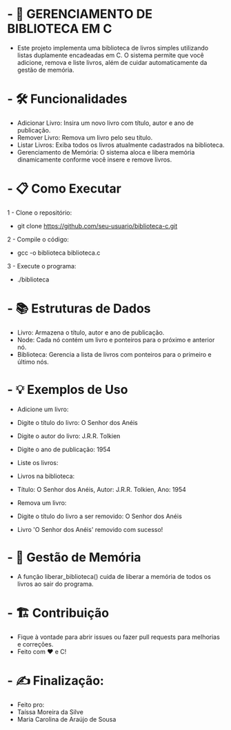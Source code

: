 # - 📖 GERENCIAMENTO DE BIBLIOTECA EM C

- Este projeto implementa uma biblioteca de livros simples utilizando listas duplamente encadeadas em C. O sistema permite que você adicione, remova e liste livros, além de cuidar automaticamente da gestão de memória.

# - 🛠️ Funcionalidades
- Adicionar Livro: Insira um novo livro com título, autor e ano de publicação.
- Remover Livro: Remova um livro pelo seu título.
- Listar Livros: Exiba todos os livros atualmente cadastrados na biblioteca.
- Gerenciamento de Memória: O sistema aloca e libera memória dinamicamente conforme você insere e remove livros.

# - 📋 Como Executar
1 - Clone o repositório:
- git clone https://github.com/seu-usuario/biblioteca-c.git

2 - Compile o código:
- gcc -o biblioteca biblioteca.c

3 - Execute o programa:
- ./biblioteca

# - 📚 Estruturas de Dados
- Livro: Armazena o título, autor e ano de publicação.
- Node: Cada nó contém um livro e ponteiros para o próximo e anterior nó.
- Biblioteca: Gerencia a lista de livros com ponteiros para o primeiro e último nós.

# - 💡 Exemplos de Uso
- Adicione um livro:
- Digite o título do livro: O Senhor dos Anéis
- Digite o autor do livro: J.R.R. Tolkien
- Digite o ano de publicação: 1954

- Liste os livros:
- Livros na biblioteca:
- Título: O Senhor dos Anéis, Autor: J.R.R. Tolkien, Ano: 1954

- Remova um livro:
- Digite o título do livro a ser removido: O Senhor dos Anéis
- Livro 'O Senhor dos Anéis' removido com sucesso!

# - 🧹 Gestão de Memória
- A função liberar_biblioteca() cuida de liberar a memória de todos os livros ao sair do programa.

# - 🏗️ Contribuição
- Fique à vontade para abrir issues ou fazer pull requests para melhorias e correções.
- Feito com ❤️ e C!

# - ✍ Finalização:
- Feito pro:
- Taíssa Moreira da Silve
- Maria Carolina de Araújo de Sousa



